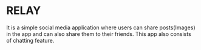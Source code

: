 # RELAY

It is a simple social media application where users can share posts(Images) in the app and can also share them to their friends. This app also consists of chatting feature.

